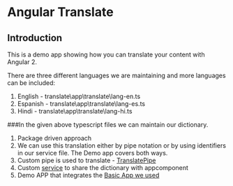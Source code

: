 # Angular Translate

## Introduction
This is a demo app showing how you can translate your content with Angular 2. 

There are three different languages we are maintaining and more languages can be included:

1. English - translate\app\translate\lang-en.ts
2. Espanish - translate\app\translate\lang-es.ts
3. Hindi - translate\app\translate\lang-hi.ts

###In the given above typescript files we can maintain our dictionary. 
1. Package driven approach
2. We can use this translation either by pipe notation or by using identifiers in our service file. The Demo app covers both ways.
3. Custom pipe is used to translate - [TranslatePipe](https://github.com/fruitjs/translate/blob/master/app/translate/translate.pipe.ts)
4. Custom [service](https://github.com/fruitjs/translate/blob/master/app/translate/translate.service.ts) to share the dictionary with appcomponent
5. Demo APP that integrates the [Basic App we used](https://embed.plnkr.co/BnCRsCfB1ZIMoQ4QT6Lg/)

